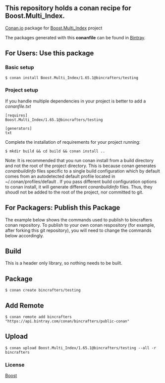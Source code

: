 ## This repository holds a conan recipe for Boost.Multi_Index.

[Conan.io](https://conan.io) package for [Boost.Multi_Index](https://github.com/Boostorg/Multi_Index) project

The packages generated with this **conanfile** can be found in [Bintray](https://bintray.com/bincrafters/public-conan/Boost.Multi_Index%3Abincrafters).

## For Users: Use this package

### Basic setup

    $ conan install Boost.Multi_Index/1.65.1@bincrafters/testing

### Project setup

If you handle multiple dependencies in your project is better to add a *conanfile.txt*

    [requires]
    Boost.Multi_Index/1.65.1@bincrafters/testing

    [generators]
    txt

Complete the installation of requirements for your project running:</small></span>

    $ mkdir build && cd build && conan install ..
	
Note: It is recommended that you run conan install from a build directory and not the root of the project directory.  This is because conan generates *conanbuildinfo* files specific to a single build configuration which by default comes from an autodetected default profile located in ~/.conan/profiles/default .  If you pass different build configuration options to conan install, it will generate different *conanbuildinfo* files.  Thus, they shoudl not be added to the root of the project, nor committed to git. 

## For Packagers: Publish this Package

The example below shows the commands used to publish to bincrafters conan repository. To publish to your own conan respository (for example, after forking this git repository), you will need to change the commands below accordingly. 

## Build  

This is a header only library, so nothing needs to be built.

## Package 

    $ conan create bincrafters/testing
	
## Add Remote

	$ conan remote add bincrafters "https://api.bintray.com/conan/bincrafters/public-conan"

## Upload

    $ conan upload Boost.Multi_Index/1.65.1@bincrafters/testing --all -r bincrafters

### License
[Boost](LICENSE)
